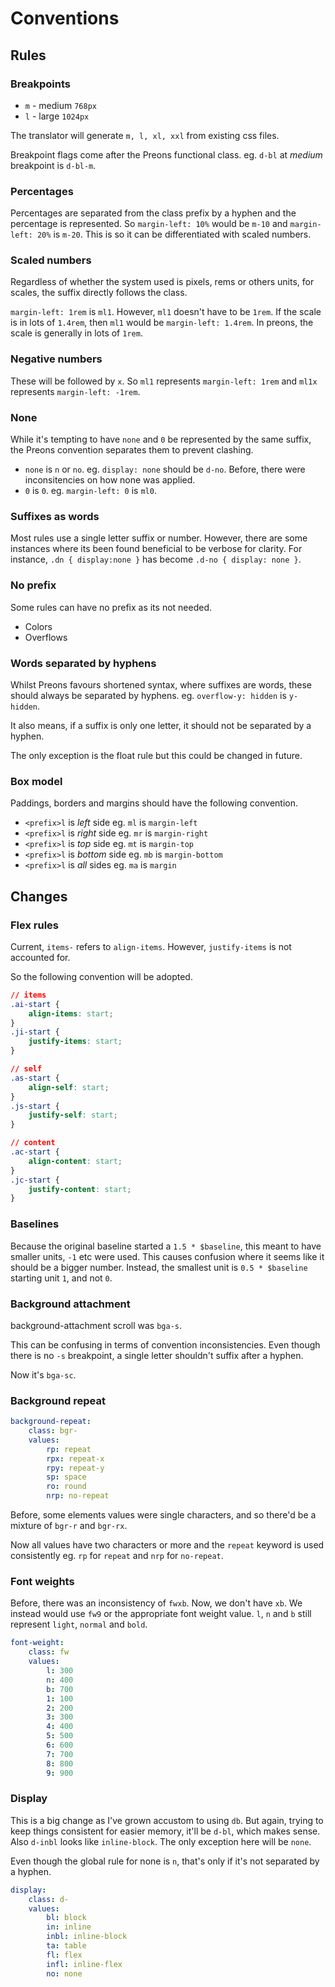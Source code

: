 # Conventions

## Rules

### Breakpoints

-   `m` - medium `768px`
-   `l` - large `1024px`

The translator will generate `m, l, xl, xxl` from existing css files.

Breakpoint flags come after the Preons functional class. eg. `d-bl` at _medium_ breakpoint is `d-bl-m`.

### Percentages

Percentages are separated from the class prefix by a hyphen and the percentage is represented. So `margin-left: 10%` would be `m-10` and `margin-left: 20%` is `m-20`. This is so it can be differentiated with scaled numbers.

### Scaled numbers

Regardless of whether the system used is pixels, rems or others units, for scales, the suffix directly follows the class.

`margin-left: 1rem` is `ml1`. However, `ml1` doesn't have to be `1rem`. If the scale is in lots of `1.4rem`, then `ml1` would be `margin-left: 1.4rem`. In preons, the scale is generally in lots of `1rem`.

### Negative numbers

These will be followed by `x`. So `ml1` represents `margin-left: 1rem` and `ml1x` represents `margin-left: -1rem`.

### None

While it's tempting to have `none` and `0` be represented by the same suffix, the Preons convention separates them to prevent clashing.

-   `none` is `n` or `no`. eg. `display: none` should be `d-no`. Before, there were inconsitencies on how none was applied.
-   `0` is `0`. eg. `margin-left: 0` is `ml0`.

### Suffixes as words

Most rules use a single letter suffix or number. However, there are some instances where its been found beneficial to be verbose for clarity. For instance, `.dn { display:none }` has become `.d-no { display: none }`.

### No prefix

Some rules can have no prefix as its not needed.

-   Colors
-   Overflows

### Words separated by hyphens

Whilst Preons favours shortened syntax, where suffixes are words, these should always be separated by hyphens. eg. `overflow-y: hidden` is `y-hidden`.

It also means, if a suffix is only one letter, it should not be separated by a hyphen.

The only exception is the float rule but this could be changed in future.

### Box model

Paddings, borders and margins should have the following convention.

-   `<prefix>l` is _left_ side eg. `ml` is `margin-left`
-   `<prefix>l` is _right_ side eg. `mr` is `margin-right`
-   `<prefix>l` is _top_ side eg. `mt` is `margin-top`
-   `<prefix>l` is _bottom_ side eg. `mb` is `margin-bottom`
-   `<prefix>l` is _all_ sides eg. `ma` is `margin`

## Changes

### Flex rules

Current, `items-` refers to `align-items`. However, `justify-items` is not accounted for.

So the following convention will be adopted.

```css
// items
.ai-start {
    align-items: start;
}
.ji-start {
    justify-items: start;
}

// self
.as-start {
    align-self: start;
}
.js-start {
    justify-self: start;
}

// content
.ac-start {
    align-content: start;
}
.jc-start {
    justify-content: start;
}
```

### Baselines

Because the original baseline started a `1.5 * $baseline`, this meant to have smaller units, `-1` etc were used. This causes confusion where it seems like it should be a bigger number. Instead, the smallest unit is `0.5 * $baseline` starting unit `1`, and not `0`.

### Background attachment

background-attachment scroll was `bga-s`.

This can be confusing in terms of convention inconsistencies. Even though there is no `-s` breakpoint, a single letter shouldn't suffix after a hyphen.

Now it's `bga-sc`.

### Background repeat

```yaml
background-repeat:
    class: bgr-
    values:
        rp: repeat
        rpx: repeat-x
        rpy: repeat-y
        sp: space
        ro: round
        nrp: no-repeat
```

Before, some elements values were single characters, and so there'd be a mixture of `bgr-r` and `bgr-rx`.

Now all values have two characters or more and the `repeat` keyword is used consistently eg. `rp` for `repeat` and `nrp` for `no-repeat`.

### Font weights

Before, there was an inconsistency of `fwxb`. Now, we don't have `xb`. We instead would use `fw9` or the appropriate font weight value. `l`, `n` and `b` still represent `light`, `normal` and `bold`.

```yaml
font-weight:
    class: fw
    values:
        l: 300
        n: 400
        b: 700
        1: 100
        2: 200
        3: 300
        4: 400
        5: 500
        6: 600
        7: 700
        8: 800
        9: 900
```

### Display

This is a big change as I've grown accustom to using `db`. But again, trying to keep things consistent for easier memory, it'll be `d-bl`, which makes sense. Also `d-inbl` looks like `inline-block`. The only exception here will be `none`.

Even though the global rule for none is `n`, that's only if it's not separated by a hyphen.

```yaml
display:
    class: d-
    values:
        bl: block
        in: inline
        inbl: inline-block
        ta: table
        fl: flex
        infl: inline-flex
        no: none
```
